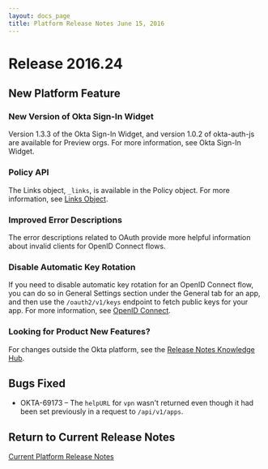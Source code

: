 ```yaml
---
layout: docs_page
title: Platform Release Notes June 15, 2016
---
```


# Release 2016.24

## New Platform Feature

### New Version of Okta Sign-In Widget
Version 1.3.3 of the Okta Sign-In Widget, and version 1.0.2 of okta-auth-js are available for Preview orgs. For more information, see Okta Sign-In Widget.

### Policy API
The Links object, `_links`, is available in the Policy object. For more information, see [Links Object](/docs/api/resources/users.html#links-object).

### Improved Error Descriptions
The error descriptions related to OAuth provide more helpful information about invalid clients for OpenID Connect flows.

### Disable Automatic Key Rotation
If you need to disable automatic key rotation for an OpenID Connect flow, you can do so in General Settings section under the General tab for an app, and then use the `/oauth2/v1/keys` endpoint to fetch public keys for your app. For more information, see [OpenID Connect](/docs/api/resources/oidc.html).


### Looking for Product New Features?

For changes outside the Okta platform, see the [Release Notes Knowledge Hub](https://support.okta.com/help/articles/Knowledge_Article/Release-Notes-Knowledge-Hub).

## Bugs Fixed

* OKTA-69173 – The `helpURL` for `vpn` wasn't returned even though it had been set previously in a request to `/api/v1/apps`.

## Return to Current Release Notes

[Current Platform Release Notes](platform-release-notes.html)

